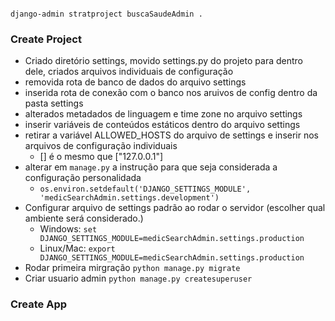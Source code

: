 ```comandline

django-admin stratproject buscaSaudeAdmin .

```

### Create Project

- Criado diretório settings, movido settings.py do projeto para dentro dele, criados arquivos individuais de configuração
- removida rota de banco de dados do arquivo settings
- inserida rota de conexão com o banco nos aruivos de config dentro da pasta settings
- alterados metadados de linguagem e time zone no arquivo settings
- inserir variáveis de conteúdos estáticos dentro do arquivo settings
- retirar a variável ALLOWED_HOSTS do arquivo de settings e inserir nos arquivos de configuração individuais
  - [] é o mesmo que ["127.0.0.1"]
- alterar em `manage.py` a instrução para que seja considerada a configuração personalidada
  - `os.environ.setdefault('DJANGO_SETTINGS_MODULE', 'medicSearchAdmin.settings.development')`
- Configurar arquivo de settings padrão ao rodar o servidor (escolher qual ambiente será considerado.)
  - Windows: `set DJANGO_SETTINGS_MODULE=medicSearchAdmin.settings.production`
  - Linux/Mac: `export DJANGO_SETTINGS_MODULE=medicSearchAdmin.settings.production`
- Rodar primeira mirgração `python manage.py migrate`
- Criar usuario admin `python manage.py createsuperuser`


### Create App
